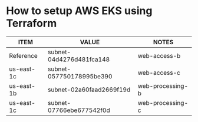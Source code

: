# How to setup AWS EKS using Terraform

| ITEM | VALUE | NOTES |
|---|---|---|
Reference | subnet-04d4276d481fca148 | web-access-b | NLB |
us-east-1c | subnet-057750178995be390 | web-access-c | NLB |
us-east-1b | subnet-02a60faad2669f19d | web-processing-b | ALB |
us-east-1c | subnet-07766ebe677542f0d | web-processing-c | ALB |
